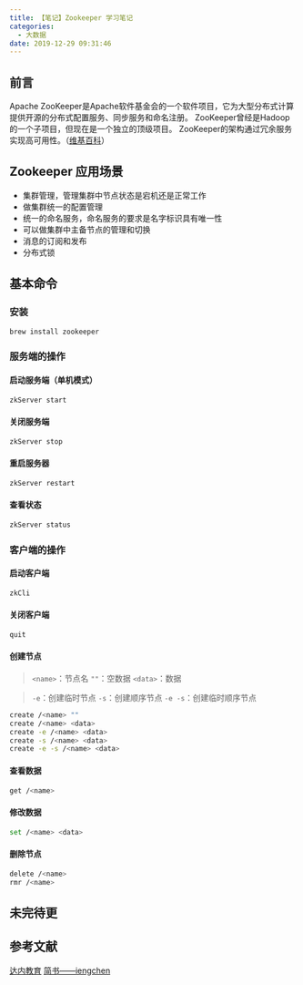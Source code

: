 ```yaml
---
title: 【笔记】Zookeeper 学习笔记
categories:
  - 大数据
date: 2019-12-29 09:31:46
---
```


## 前言

Apache ZooKeeper是Apache软件基金会的一个软件项目，它为大型分布式计算提供开源的分布式配置服务、同步服务和命名注册。 ZooKeeper曾经是Hadoop的一个子项目，但现在是一个独立的顶级项目。 ZooKeeper的架构通过冗余服务实现高可用性。（[维基百科](https://zh.wikipedia.org/wiki/Apache_ZooKeeper)）

<!-- more -->

## Zookeeper 应用场景

- 集群管理，管理集群中节点状态是宕机还是正常工作
- 做集群统一的配置管理
- 统一的命名服务，命名服务的要求是名字标识具有唯一性
- 可以做集群中主备节点的管理和切换
- 消息的订阅和发布
- 分布式锁

## 基本命令

### 安装

``` sh
brew install zookeeper
```

### 服务端的操作

#### 启动服务端（单机模式）

``` sh
zkServer start
```

#### 关闭服务端

``` sh
zkServer stop
```

#### 重启服务器

``` sh
zkServer restart
```

#### 查看状态

``` sh
zkServer status
```

### 客户端的操作

#### 启动客户端

``` sh
zkCli
```

#### 关闭客户端

``` sh
quit
```

#### 创建节点

> `<name>`：节点名
> `""`：空数据
> `<data>`：数据

> `-e`：创建临时节点
> `-s`：创建顺序节点
> `-e -s`：创建临时顺序节点

``` sh
create /<name> ""
create /<name> <data>
create -e /<name> <data>
create -s /<name> <data>
create -e -s /<name> <data>
``` 

#### 查看数据

``` sh
get /<name>
```

#### 修改数据

``` sh
set /<name> <data>
```

#### 删除节点

``` sh
delete /<name>
rmr /<name>
```

## 未完待更

## 参考文献

[达内教育](http://www.tmooc.cn)
[简书——iengchen](https://www.jianshu.com/p/b889b86536be)

